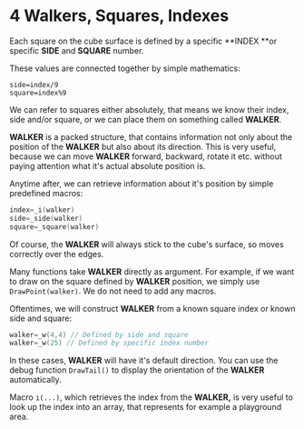 # 4 Walkers, Squares, Indexes

Each square on the cube surface is defined by a specific **INDEX **or specific **SIDE** and **SQUARE** number.

These values are connected together by simple mathematics:

```
side=index/9
square=index%9
```

We can refer to squares either absolutely, that means we know their index, side and/or square, or we can place them on something called **WALKER**.

**WALKER** is a packed structure, that contains information not only about the position of the **WALKER** but also about its direction. This is very useful, because we can move **WALKER** forward, backward, rotate it etc. without paying attention what it's actual absolute position is.

Anytime after, we can retrieve information about it's position by simple predefined macros:

```c
index=_i(walker)
side=_side(walker)
square=_square(walker)
```

Of course, the **WALKER** will always stick to the cube's surface, so moves correctly over the edges.

Many functions take **WALKER** directly as argument. For example, if we want to draw on the square defined by **WALKER** position, we simply use `DrawPoint(walker)`. We do not need to add any macros.

Oftentimes, we will construct **WALKER** from a known square index or known side and square:

```c
walker=_w(4,4) // Defined by side and square
walker=_w(25) // Defined by specific index number
```

In these cases, **WALKER** will have it's default direction. You can use the debug function `DrawTail()` to display the orientation of the **WALKER** automatically.

Macro `i(...)`, which retrieves the index from the **WALKER,**  is very useful to look up the index into an array, that represents for example a playground area.

